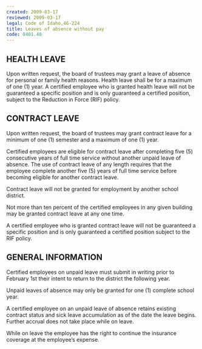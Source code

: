 ```yaml
---
created: 2009-03-17
reviewed: 2009-03-17
legal: Code of Idaho,46-224
title: Leaves of absence without pay
code: 0401.40
---
```



## HEALTH LEAVE

Upon written request, the board of trustees may grant a leave of absence for personal or family health reasons. Health leave shall be for a maximum of one (1) year. A certified employee who is granted health leave will not be guaranteed a specific position and is only guaranteed a certified position, subject to the Reduction in Force (RIF) policy.

## CONTRACT LEAVE

Upon written request, the board of trustees may grant contract leave for a minimum of one (1) semester and a maximum of one (1) year.

Certified employees are eligible for contract leave after completing five (5) consecutive years of full time service without another unpaid leave of absence. The use of contract leave of any length requires that the employee complete another five (5) years of full time service before becoming eligible for another contract leave.

Contract leave will not be granted for employment by another school district.

Not more than ten percent of the certified employees in any given building may be granted contract leave at any one time.

A certified employee who is granted contract leave will not be guaranteed a specific position and is only guaranteed a certified position subject to the RIF policy.

## GENERAL INFORMATION

Certified employees on unpaid leave must submit in writing prior to February 1st their intent to return to the district the following year.

Unpaid leaves of absence may only be granted for one (1) complete school year.

A certified employee on an unpaid leave of absence retains existing contract status and sick leave accumulation as of the date the leave begins. Further accrual does not take place while on leave.

While on leave the employee has the right to continue the insurance coverage at the employee’s expense.

